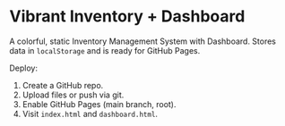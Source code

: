 # Vibrant Inventory + Dashboard

A colorful, static Inventory Management System with Dashboard. Stores data in `localStorage` and is ready for GitHub Pages.

Deploy:
1. Create a GitHub repo.
2. Upload files or push via git.
3. Enable GitHub Pages (main branch, root).
4. Visit `index.html` and `dashboard.html`.
